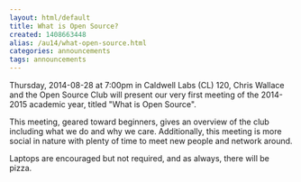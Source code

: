 ```yaml
---
layout: html/default
title: What is Open Source?
created: 1408663448
alias: /au14/what-open-source.html
categories: announcements
tags: announcements
---
```

Thursday, 2014-08-28 at 7:00pm in Caldwell Labs (CL) 120, Chris Wallace and the Open Source Club will present our very first meeting of the 2014-2015 academic year, titled "What is Open Source".

This meeting, geared toward beginners, gives an overview of the club including what we do and why we care. Additionally, this meeting is more social in nature with plenty of time to meet new people and network around.

Laptops are encouraged but not required, and as always, there will be pizza.
